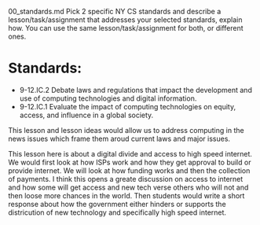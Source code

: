 00_standards.md
Pick 2 specific NY CS standards and describe a lesson/task/assignment that addresses your selected standards, explain how.
You can use the same lesson/task/assignment for both, or different ones.
# Standards:
* 9-12.IC.2 Debate laws and regulations that impact the development and use of computing technologies and digital information. 
* 9-12.IC.1 Evaluate the impact of computing technologies on equity, access, and influence in a global society.

This lesson and lesson ideas would allow us to address computing in the news issues which frame them aroud current laws and major issues.  

This lesson here is about a digital divide and access to high speed internet.  We would first look at how ISPs work and how they get approval to build or provide internet.  We will look at how funding works and then the collection of payments.  I think this opens a greate discussion on access to internet and how some will get access and new tech verse others who will not and then loose more chances in the world.  Then students would write a short response about how the government either hinders or supports the districution of new technology and specifically high speed internet.
